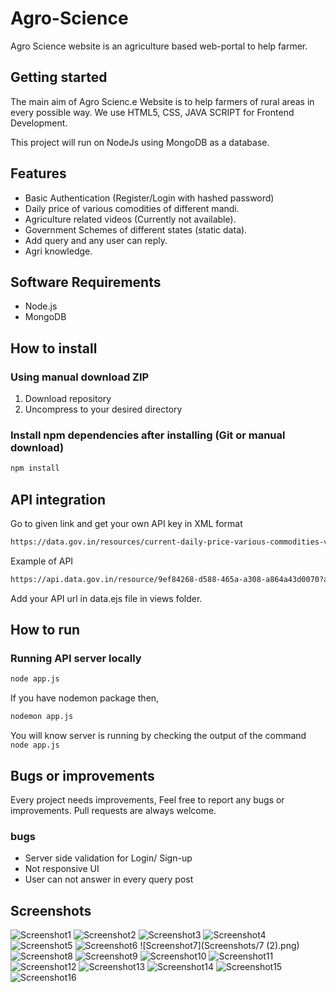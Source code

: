 # Agro-Science
Agro Science website is an agriculture based web-portal to help farmer.

## Getting started

The main aim of Agro Scienc.e Website is to help farmers of rural areas in every possible way. We use HTML5, CSS, JAVA SCRIPT for Frontend Development.

This project will run on NodeJs using MongoDB as a database.


## Features

- Basic Authentication (Register/Login with hashed password)
- Daily price of various comodities of different mandi.
- Agriculture related videos (Currently not available).
- Government Schemes of different states (static data).
- Add query and any user can reply.
- Agri knowledge.

## Software Requirements

- Node.js
- MongoDB

## How to install

### Using manual download ZIP

1.  Download repository
2.  Uncompress to your desired directory

### Install npm dependencies after installing (Git or manual download)

```bash
npm install
```

## API integration 

Go to given link and get your own API key in XML format 

```bash
https://data.gov.in/resources/current-daily-price-various-commodities-various-markets-mandi/api
```

Example of API

```bash
https://api.data.gov.in/resource/9ef84268-d588-465a-a308-a864a43d0070?api-key=579b464db66ec23bdd0000019b3d122ad1e844b1767aa69c3fe17d2c&format=json&offset=0&limit=1000&filters=state
```

Add your API url in data.ejs file in views folder.

## How to run

### Running API server locally

```bash
node app.js
```
If you have nodemon package then,

```bash
nodemon app.js
```

You will know server is running by checking the output of the command `node app.js`


## Bugs or improvements

Every project needs improvements, Feel free to report any bugs or improvements. Pull requests are always welcome.

### bugs
- Server side validation for Login/ Sign-up  
- Not responsive UI
- User can not answer in every query post

## Screenshots
![Screenshot1](Screenshots/1.PNG)
![Screenshot2](Screenshots/2.PNG)
![Screenshot3](Screenshots/3.PNG)
![Screenshot4](Screenshots/4.PNG)
![Screenshot5](Screenshots/5.PNG)
![Screenshot6](Screenshots/6.PNG)
![Screenshot7](Screenshots/7 (2).png)
![Screenshot8](Screenshots/8.PNG)
![Screenshot9](Screenshots/9.PNG)
![Screenshot10](Screenshots/10.PNG)
![Screenshot11](Screenshots/11.PNG)
![Screenshot12](Screenshots/12.PNG)
![Screenshot13](Screenshots/13.png)
![Screenshot14](Screenshots/14.png)
![Screenshot15](Screenshots/15.PNG)
![Screenshot16](Screenshots/16.PNG)
